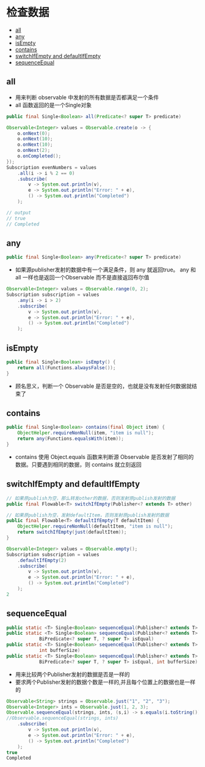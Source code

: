 # 检查数据

- [all](#all)
- [any](#any)
- [isEmpty](#isempty)
- [contains](#contains)
- [switchIfEmpty and defaultIfEmpty](#switchifempty-and-defaultifempty)
- [sequenceEqual](#sequenceequal)

## all

- 用来判断 observable 中发射的所有数据是否都满足一个条件
- all 函数返回的是一个Single<Boolean>对象

```java
public final Single<Boolean> all(Predicate<? super T> predicate)
```

```java
Observable<Integer> values = Observable.create(o -> {
    o.onNext(0);
    o.onNext(10);
    o.onNext(10);
    o.onNext(2);
    o.onCompleted();
});
Subscription evenNumbers = values
    .all(i -> i % 2 == 0)
    .subscribe(
        v -> System.out.println(v),
        e -> System.out.println("Error: " + e),
        () -> System.out.println("Completed")
    );

// output
// true
// Completed
```

## any

```java
public final Single<Boolean> any(Predicate<? super T> predicate)
```

- 如果源publisher发射的数据中有一个满足条件，则 any 就返回true。 any 和 all 一样也是返回一个Observable 而不是直接返回布尔值

```java
Observable<Integer> values = Observable.range(0, 2);
Subscription subscription = values
    .any(i -> i > 2)
    .subscribe(
        v -> System.out.println(v),
        e -> System.out.println("Error: " + e),
        () -> System.out.println("Completed")
    );
```

## isEmpty

```java
public final Single<Boolean> isEmpty() {
    return all(Functions.alwaysFalse());
}
```

- 顾名思义，判断一个 Observable 是否是空的，也就是没有发射任何数据就结束了

## contains

```java
public final Single<Boolean> contains(final Object item) {
    ObjectHelper.requireNonNull(item, "item is null");
    return any(Functions.equalsWith(item));
}
```

- contains 使用 Object.equals 函数来判断源 Observable 是否发射了相同的数据。只要遇到相同的数据，则 contains 就立刻返回

## switchIfEmpty and defaultIfEmpty

```java
// 如果原publish为空，那么转发other的数据，否则发射原publish发射的数据
public final Flowable<T> switchIfEmpty(Publisher<? extends T> other)

// 如果原publish为空，发射defaultItem，否则发射原publish发射的数据
public final Flowable<T> defaultIfEmpty(T defaultItem) {
    ObjectHelper.requireNonNull(defaultItem, "item is null");
    return switchIfEmpty(just(defaultItem));
}
```

```java
Observable<Integer> values = Observable.empty();
Subscription subscription = values
    .defaultIfEmpty(2)
    .subscribe(
        v -> System.out.println(v),
        e -> System.out.println("Error: " + e),
        () -> System.out.println("Completed")
    );
2
```

## sequenceEqual

```java
public static <T> Single<Boolean> sequenceEqual(Publisher<? extends T> source1, Publisher<? extends T> source2)
public static <T> Single<Boolean> sequenceEqual(Publisher<? extends T> source1, Publisher<? extends T> source2,
            BiPredicate<? super T, ? super T> isEqual)
public static <T> Single<Boolean> sequenceEqual(Publisher<? extends T> source1, Publisher<? extends T> source2,
            int bufferSize)
public static <T> Single<Boolean> sequenceEqual(Publisher<? extends T> source1, Publisher<? extends T> source2,
            BiPredicate<? super T, ? super T> isEqual, int bufferSize)
```

- 用来比较两个Publisher发射的数据是否是一样的
- 要求两个Publisher发射的数据个数是一样的,并且每个位置上的数据也是一样的

```java
Observable<String> strings = Observable.just("1", "2", "3");
Observable<Integer> ints = Observable.just(1, 2, 3);
Observable.sequenceEqual(strings, ints, (s,i) -> s.equals(i.toString()))
//Observable.sequenceEqual(strings, ints)
    .subscribe(
        v -> System.out.println(v),
        e -> System.out.println("Error: " + e),
        () -> System.out.println("Completed")
    );
true
Completed
```